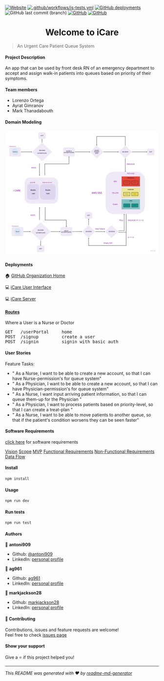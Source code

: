 [![Website](https://img.shields.io/website?down_color=yellow&down_message=offline&label=iCare&logoColor=black&up_color=green&up_message=online&url=https%3A%2F%2Fii-care.herokuapp.com%2FuserPortal)](https://ii-care.herokuapp.com/userPortal) [![.github/workflows/js-tests.yml](https://github.com/doc-devs/iCare-V2/actions/workflows/js-tests.yml/badge.svg)](https://github.com/doc-devs/iCare-V2/actions/workflows/js-tests.yml) [![GitHub deployments](https://img.shields.io/github/deployments/doc-devs/iCare/ii-care?label=deployed&logo=heroku)](https://ii-care.herokuapp.com/userPortal) ![GitHub last commit (branch)](https://img.shields.io/github/last-commit/doc-devs/iCare/dev) [![GitHub](https://img.shields.io/github/license/doc-devs/iCare)](https://github.com/doc-devs/iCare/blob/22c1cac3b593d652020aa564590cc729ebd28426/LICENSE) [![GitHub](https://img.shields.io/badge/documentation-yes-blue)](https://github.com/doc-devs/iCare)

<h1 align="center"> Welcome to iCare </h1>

> An Urgent Care Patient Queue System

#### Project Description

An app that can be used by front desk RN of an emergency department to accept and assign walk-in patients into queues based on priority of their symptoms.

#### Team members

- Lorenzo Ortega
- Ayrat Gimranov
- Mark Thanadabouth

#### Domain Modeling

![uml](/images/iCare.jpg)

#### Deployments

🏠 [GitHub Organization Home](https://github.com/doc-devs)

💻 [iCare User Interface](https://github.com/doc-devs/TerminalUI)

💻 [iCare Server](https://github.com/doc-devs/iCare)

#### [Routes](src/auth/authRoute.js)

Where a User is a Nurse or Doctor

<pre>
GET   /userPortal     home
POST  /signup         create a user
POST  /signin         signin with basic auth
</pre>

#### User Stories

Feature Tasks:

- " As a Nurse, I want to be able to create a new account, so that I can have Nurse-permission's for queue system"
- " As a Physician, I want to be able to create a new account, so that I can have Physician-permission's for queue system"
- " As a Nurse, I want input arriving patient information, so that I can queue them-up for the Physician "
- " As a Physician, I want to process patients based on priority-level, so that I can create a treat-plan "
- " As a Nurse, I want to be able to move patients to another queue, so that if the patient's condition worsens they can be seen faster"

#### Software Requirements

[click here](./requirements.md) for software requirements

[Vision](./requirements.md##Vision)
[Scope](./requirements.md##Scope(In/Out))
[MVP](./requirements.md##MinimumViableProduct)
[Functional Requirements](./requirements.md##FunctionalRequirements)
[Non-Functional Requirements](./requirements.md##Non-FunctionalRequirements)
[Data Flow](./requirements.md##DataFlow)

#### Install

```sh
npm install
```

#### Usage

```sh
npm run dev
```

#### Run tests

```sh
npm run test
```

#### Authors

👤 **antoni909**

* Github: [@antoni909](https://github.com/antoni909)
* LinkedIn: [personal profile](https://linkedin.com/in/https:\/\/www.linkedin.com\/in\/lorenzo-ortega-antoni\/)

👤 **ag961**

* Github: [ag961](#blank)
* LinkedIn: [personal profile](https://www.linkedin.com/in/ayrat-gimranov/)

👤 **markjackson28**

* Github: [markjackson28]()
* LinkedIn: [personal profile](https://www.linkedin.com/in/markjackson28/)

#### 🤝 Contributing

Contributions, issues and feature requests are welcome!
<br />Feel free to check [issues page](https://github.com/doc-devs/iCare/issues)

#### Show your support

Give a ⭐️ if this project helped you!

***
_This README was generated with ❤️ by [readme-md-generator](https://github.com/kefranabg/readme-md-generator)_

